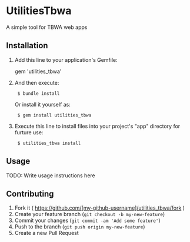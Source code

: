 # UtilitiesTbwa

A simple tool for TBWA web apps

## Installation

1. Add this line to your application's Gemfile:

	gem 'utilities_tbwa'

2. And then execute:

		$ bundle install

	Or install it yourself as:

		$ gem install utilities_tbwa

3. Execute this line to install files into your project's "app" directory for furture use:

		$ utilities_tbwa install

## Usage

TODO: Write usage instructions here

## Contributing

1. Fork it ( https://github.com/[my-github-username]/utilities_tbwa/fork )
2. Create your feature branch (`git checkout -b my-new-feature`)
3. Commit your changes (`git commit -am 'Add some feature'`)
4. Push to the branch (`git push origin my-new-feature`)
5. Create a new Pull Request
